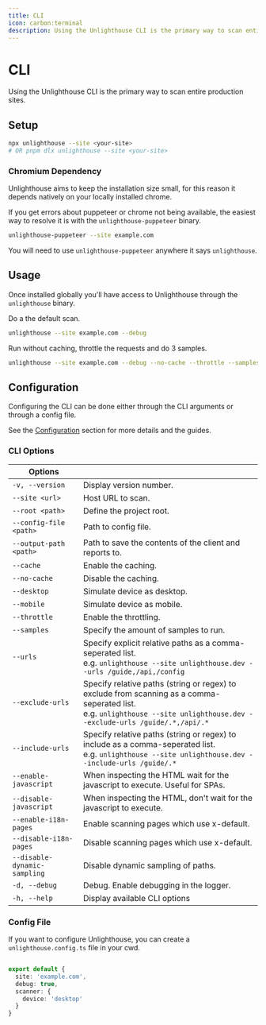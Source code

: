 ```yaml
---
title: CLI
icon: carbon:terminal
description: Using the Unlighthouse CLI is the primary way to scan entire production sites.
---
```


# CLI

Using the Unlighthouse CLI is the primary way to scan entire production sites.

## Setup

```bash
npx unlighthouse --site <your-site>
# OR pnpm dlx unlighthouse --site <your-site>
```

### Chromium Dependency

Unlighthouse aims to keep the installation size small, for this reason it depends natively on your locally installed
chrome.

If you get errors about puppeteer or chrome not being available, the easiest way to resolve it is 
with the `unlighthouse-puppeteer` binary.

```bash
unlighthouse-puppeteer --site example.com
```

You will need to use `unlighthouse-puppeteer` anywhere it says `unlighthouse`.

## Usage

Once installed globally you'll have access to Unlighthouse through the `unlighthouse` binary.

Do a the default scan.
```bash
unlighthouse --site example.com --debug
```

Run without caching, throttle the requests and do 3 samples.

```bash
unlighthouse --site example.com --debug --no-cache --throttle --samples 3
```

## Configuration

Configuring the CLI can be done either through the CLI arguments or through a config file.

See the [Configuration](#configuration) section for more details and the guides.

### CLI Options

| Options                      |                                                                                                                                                                               |
|------------------------------|-------------------------------------------------------------------------------------------------------------------------------------------------------------------------------|
| `-v, --version`              | Display version number.                                                                                                                                                       |
| `--site <url>`               | Host URL to scan.                                                                                                                                                             |
| `--root <path>`              | Define the project root.                                                                                                                                                      |
| `--config-file <path>`       | Path to config file.                                                                                                                                                          |
| `--output-path <path>`       | Path to save the contents of the client and reports to.                                                                                                                       |
| `--cache`                    | Enable the caching.                                                                                                                                                           |
| `--no-cache`                 | Disable the caching.                                                                                                                                                          |
| `--desktop`                  | Simulate device as desktop.                                                                                                                                                   |
| `--mobile`                   | Simulate device as mobile.                                                                                                                                                    |
| `--throttle`                 | Enable the throttling.                                                                                                                                                        |
| `--samples`                  | Specify the amount of samples to run.                                                                                                                                         |
| `--urls`                     | Specify explicit relative paths as a comma-seperated list.<br>e.g. `unlighthouse --site unlighthouse.dev --urls /guide,/api,/config`                                          |
| `--exclude-urls`             | Specify relative paths (string or regex) to exclude from scanning as a comma-seperated list. <br>e.g. `unlighthouse --site unlighthouse.dev --exclude-urls /guide/.*,/api/.*` |
| `--include-urls`             | Specify relative paths (string or regex) to include as a comma-seperated list. <br>e.g. `unlighthouse --site unlighthouse.dev --include-urls /guide/.*`                       |
| `--enable-javascript`        | When inspecting the HTML wait for the javascript to execute. Useful for SPAs.                                                                                                 |
| `--disable-javascript`       | When inspecting the HTML, don't wait for the javascript to execute.                                                                                                           |
| `--enable-i18n-pages`        | Enable scanning pages which use x-default.                                                                                                                                    |
| `--disable-i18n-pages`       | Disable scanning pages which use x-default.                                                                                                                                   |
| `--disable-dynamic-sampling` | Disable dynamic sampling of paths.                                                                                                                                            |
| `-d, --debug`                | Debug. Enable debugging in the logger.                                                                                                                                        |
| `-h, --help`                 | Display available CLI options                                                                                                                                                 |


### Config File

If you want to configure Unlighthouse, you can create a `unlighthouse.config.ts` file in your cwd.

```ts unlighthouse.config.ts

export default {
  site: 'example.com',
  debug: true,
  scanner: {
    device: 'desktop'
  }
}
```
